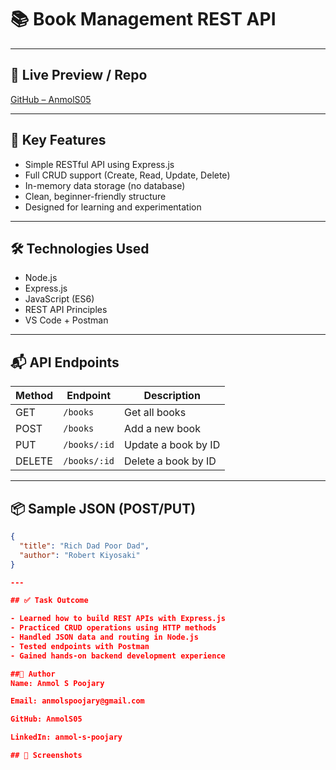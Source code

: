 # 📚 Book Management REST API

---

## 🚀 Live Preview / Repo

[GitHub – AnmolS05](https://github.com/AnmolS05)

---

## 📌 Key Features

- Simple RESTful API using Express.js  
- Full CRUD support (Create, Read, Update, Delete)  
- In-memory data storage (no database)  
- Clean, beginner-friendly structure  
- Designed for learning and experimentation  

---

## 🛠 Technologies Used

- Node.js  
- Express.js  
- JavaScript (ES6)  
- REST API Principles  
- VS Code + Postman  

---

## 📬 API Endpoints

| Method | Endpoint      | Description           |
|--------|---------------|-----------------------|
| GET    | `/books`      | Get all books         |
| POST   | `/books`      | Add a new book        |
| PUT    | `/books/:id`  | Update a book by ID   |
| DELETE | `/books/:id`  | Delete a book by ID   |

---

## 📦 Sample JSON (POST/PUT)

```json
{
  "title": "Rich Dad Poor Dad",
  "author": "Robert Kiyosaki"
}

---

## ✅ Task Outcome

- Learned how to build REST APIs with Express.js  
- Practiced CRUD operations using HTTP methods  
- Handled JSON data and routing in Node.js  
- Tested endpoints with Postman  
- Gained hands-on backend development experience

##👤 Author
Name: Anmol S Poojary

Email: anmolspoojary@gmail.com

GitHub: AnmolS05

LinkedIn: anmol-s-poojary

## 📸 Screenshots